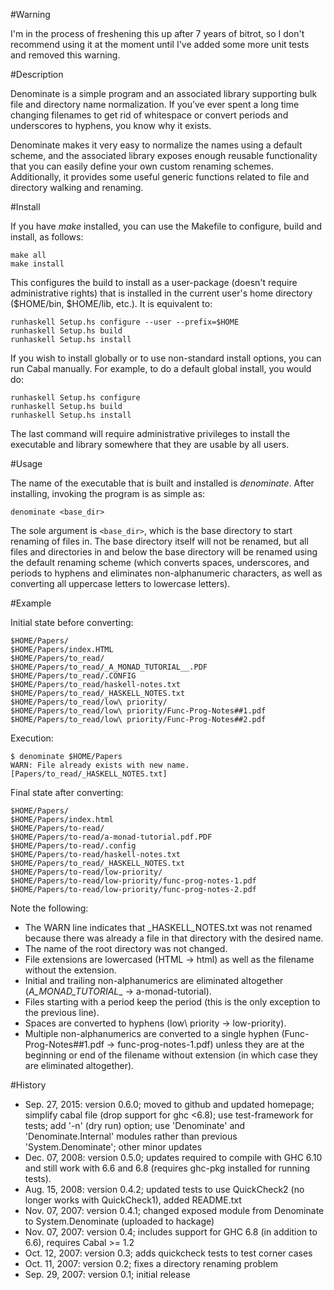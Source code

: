 #Warning

I'm in the process of freshening this up after 7 years of bitrot, so I don't
recommend using it at the moment until I've added some more unit tests
and removed this warning.

#Description

Denominate is a simple program and an associated library supporting bulk file and directory name normalization. If you’ve ever spent a long time changing filenames to get rid of whitespace or convert periods and underscores to hyphens, you know why it exists.

Denominate makes it very easy to normalize the names using a default scheme, and the associated library exposes enough reusable functionality that you can easily define your own custom renaming schemes. Additionally, it provides some useful generic functions related to file and directory walking and renaming.

#Install

If you have _make_ installed, you can use the Makefile to configure, build and install, as follows:

```
make all
make install
```

This configures the build to install as a user-package (doesn't require administrative rights) that is installed in the current user's home directory ($HOME/bin, $HOME/lib, etc.). It is equivalent to:

```
runhaskell Setup.hs configure --user --prefix=$HOME
runhaskell Setup.hs build
runhaskell Setup.hs install
```

If you wish to install globally or to use non-standard install options, you can run Cabal manually. For example, to do a default global install, you would do:

```
runhaskell Setup.hs configure
runhaskell Setup.hs build
runhaskell Setup.hs install
```

The last command will require administrative privileges to install the executable and library somewhere that they are usable by all users.

#Usage

The name of the executable that is built and installed is _denominate_. After installing, invoking the program is as simple as:

```
denominate <base_dir>
```

The sole argument is `<base_dir>`, which is the base directory to start renaming of files in. The base directory itself will not be renamed, but all files and directories in and below the base directory will be renamed using the default renaming scheme (which converts spaces, underscores, and periods to hyphens and eliminates non-alphanumeric characters, as well as converting all uppercase letters to lowercase letters).

#Example

Initial state before converting:

```
$HOME/Papers/
$HOME/Papers/index.HTML
$HOME/Papers/to_read/
$HOME/Papers/to_read/_A_MONAD_TUTORIAL__.PDF
$HOME/Papers/to_read/.CONFIG
$HOME/Papers/to_read/haskell-notes.txt
$HOME/Papers/to_read/_HASKELL_NOTES.txt
$HOME/Papers/to_read/low\ priority/
$HOME/Papers/to_read/low\ priority/Func-Prog-Notes##1.pdf
$HOME/Papers/to_read/low\ priority/Func-Prog-Notes##2.pdf
```

Execution:

```
$ denominate $HOME/Papers
WARN: File already exists with new name. [Papers/to_read/_HASKELL_NOTES.txt]
```

Final state after converting:

```
$HOME/Papers/
$HOME/Papers/index.html
$HOME/Papers/to-read/
$HOME/Papers/to-read/a-monad-tutorial.pdf.PDF
$HOME/Papers/to-read/.config
$HOME/Papers/to-read/haskell-notes.txt
$HOME/Papers/to_read/_HASKELL_NOTES.txt
$HOME/Papers/to-read/low-priority/
$HOME/Papers/to-read/low-priority/func-prog-notes-1.pdf
$HOME/Papers/to-read/low-priority/func-prog-notes-2.pdf
```

Note the following:

 * The WARN line indicates that _HASKELL_NOTES.txt was not renamed because there was already a file in that directory with the desired name.
 * The name of the root directory was not changed.
 * File extensions are lowercased (HTML -> html) as well as the filename without the extension.
 * Initial and trailing non-alphanumerics are eliminated altogether (_A_MONAD_TUTORIAL__ -> a-monad-tutorial).
 * Files starting with a period keep the period (this is the only exception to the previous line).
 * Spaces are converted to hyphens (low\ priority -> low-priority).
 * Multiple non-alphanumerics are converted to a single hyphen (Func-Prog-Notes##1.pdf -> func-prog-notes-1.pdf) unless they are at the beginning or end of the filename without extension (in which case they are eliminated altogether).

#History

 * Sep. 27, 2015: version 0.6.0; moved to github and updated homepage; simplify cabal file (drop support for ghc <6.8); use test-framework for tests; add '-n' (dry run) option; use 'Denominate' and 'Denominate.Internal' modules rather than previous 'System.Denominate'; other minor updates
 * Dec. 07, 2008: version 0.5.0; updates required to compile with GHC 6.10 and still work with 6.6 and 6.8 (requires ghc-pkg installed for running tests).
 * Aug. 15, 2008: version 0.4.2; updated tests to use QuickCheck2 (no longer works with QuickCheck1), added README.txt
 * Nov. 07, 2007: version 0.4.1; changed exposed module from Denominate to System.Denominate (uploaded to hackage)
 * Nov. 07, 2007: version 0.4; includes support for GHC 6.8 (in addition to 6.6), requires Cabal >= 1.2
 * Oct. 12, 2007: version 0.3; adds quickcheck tests to test corner cases
 * Oct. 11, 2007: version 0.2; fixes a directory renaming problem
 * Sep. 29, 2007: version 0.1; initial release
